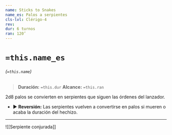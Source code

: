 ```yaml
---
name: Sticks to Snakes
name_es: Palos a serpientes
cls-lvl: Clérigo-4
rev: 
dur: 6 turnos
ran: 120’
---
```

# `=this.name_es`
###### (`=this.name`)

>**Duración:** `=this.dur`
>**Alcance:** `=this.ran`

2d8 palos se convierten en serpientes que siguen las órdenes del lanzador. 
- ▶ **Reversión:** Las serpientes vuelven a convertirse en palos si mueren o acaba la duración del hechizo.

---

![[Serpiente conjurada]]
